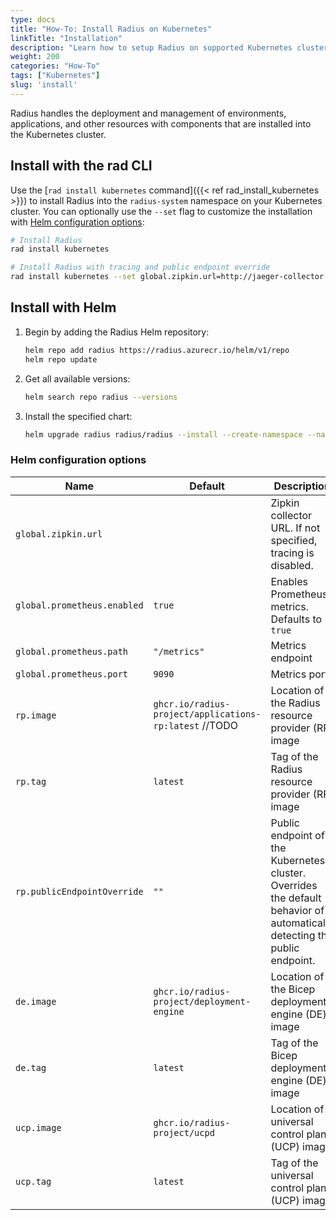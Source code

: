```yaml
---
type: docs
title: "How-To: Install Radius on Kubernetes"
linkTitle: "Installation"
description: "Learn how to setup Radius on supported Kubernetes clusters"
weight: 200
categories: "How-To"
tags: ["Kubernetes"]
slug: 'install'
---
```


Radius handles the deployment and management of environments, applications, and other resources with components that are installed into the Kubernetes cluster.

## Install with the rad CLI

Use the [`rad install kubernetes` command]({{< ref rad_install_kubernetes >}}) to install Radius into the `radius-system` namespace on your Kubernetes cluster. You can optionally use the `--set` flag to customize the installation with [Helm configuration options](#helm-configuration-options):

```bash
# Install Radius
rad install kubernetes

# Install Radius with tracing and public endpoint override
rad install kubernetes --set global.zipkin.url=http://jaeger-collector.radius-monitoring.svc.cluster.local:9411/api/v2/spans,rp.publicEndpointOverride=localhost:8081
```

## Install with Helm

1. Begin by adding the Radius Helm repository:
   ```bash
   helm repo add radius https://radius.azurecr.io/helm/v1/repo
   helm repo update
   ```
1. Get all available versions:
   ```bash
   helm search repo radius --versions
   ```
1. Install the specified chart:
   ```bash
   helm upgrade radius radius/radius --install --create-namespace --namespace radius-system --version {{< param chart_version >}} --wait --timeout 15m0s
   ```

### Helm configuration options

| Name | Default | Description |
|------|---------|-------------|
| `global.zipkin.url` | | Zipkin collector URL. If not specified, tracing is disabled.
| `global.prometheus.enabled` | `true` | Enables Prometheus metrics. Defaults to `true`
| `global.prometheus.path` | `"/metrics"` | Metrics endpoint
| `global.prometheus.port` | `9090` | Metrics port
| `rp.image` | `ghcr.io/radius-project/applications-rp:latest` //TODO | Location of the Radius resource provider (RP) image
| `rp.tag` | `latest` | Tag of the Radius resource provider (RP) image
|`rp.publicEndpointOverride` | `""` | Public endpoint of the Kubernetes cluster. Overrides the default behavior of automatically detecting the public endpoint.
| `de.image` | `ghcr.io/radius-project/deployment-engine` | Location of the Bicep deployment engine (DE) image
| `de.tag` | `latest` | Tag of the Bicep deployment engine (DE) image
| `ucp.image` | `ghcr.io/radius-project/ucpd` | Location of universal control plane (UCP) image
| `ucp.tag` | `latest` | Tag of the universal control plane (UCP) image
